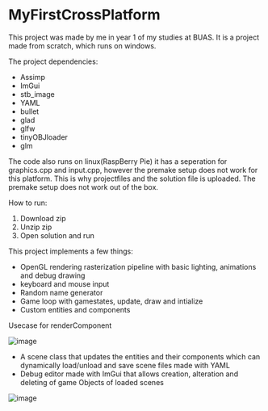 # MyFirstCrossPlatform
This project was made by me in year 1 of my studies at BUAS. It is a project made from scratch, which runs on windows. 

The project dependencies:
- Assimp
- ImGui
- stb_image
- YAML
- bullet
- glad
- glfw
- tinyOBJloader
- glm
  
The code also runs on linux(RaspBerry Pie) it has a seperation for graphics.cpp and input.cpp, however the premake setup does not work for this platform. This is why projectfiles and the solution file is uploaded. The premake setup does not work out of the box.

How to run:
1. Download zip
2. Unzip zip
3. Open solution and run

This project implements a few things:
- OpenGL rendering rasterization pipeline with basic lighting, animations and debug drawing
- keyboard and mouse input
- Random name generator
- Game loop with gamestates, update, draw and intialize
- Custom entities and components

Usecase for renderComponent

![image](https://github.com/JamiePenningnieuwland/MyFirstCrossPlatform/assets/106588989/7d7516f4-7d64-4c01-baf1-d2a4d5f4d574)

- A scene class that updates the entities and their components which can dynamically load/unload and save scene files made with YAML
- Debug editor made with ImGui that allows creation, alteration and deleting of game Objects of loaded scenes

![image](https://github.com/JamiePenningnieuwland/MyFirstCrossPlatform/assets/106588989/3ad699bf-2874-4937-bfd7-da07093fe5d2)
